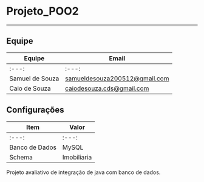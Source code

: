 # Projeto_POO2
--------------------------------------------------------------------------------

## Equipe

|      Equipe      |              Email             |
| ---------------- | ------------------------------ |
| :---:       | :---:       |
| Samuel de Souza  | samueldesouza200512@gmail.com  |
| Caio de Souza    | caiodesouza.cds@gmail.com      |


## Configurações

|      Item        |        Valor       |
| ---------------- | ------------------ |
| :---:       | :---:       |
| Banco de Dados   | MySQL              |
| Schema           | Imobiliaria        |


Projeto avaliativo de integração de java com banco de dados.
